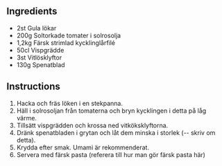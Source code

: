 Ingredients
---
* 2st Gula lökar
* 200g Soltorkade tomater i solrosolja
* 1,2kg Färsk strimlad kycklinglårfilé
* 50cl Vispgrädde
* 3st Vitlösklyftor
* 130g Spenatblad

Instructions
---
1. Hacka och fräs löken i en stekpanna.
2. Häll i solrosoljan från tomaterna och bryn kycklingen i detta på låg värme.
3. Tillsätt vispgrädden och krossa ned vitköksklyftorna.
4. Dränk spenatbladen i grytan och låt dem minska i storlek (-- skriv om detta).
5. Krydda efter smak. Umami är rekommenderat.
6. Servera med färsk pasta (referera till hur man gör färsk pasta här)
